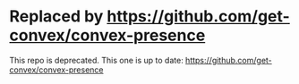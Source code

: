 # Replaced by https://github.com/get-convex/convex-presence

This repo is deprecated. This one is up to date: https://github.com/get-convex/convex-presence

